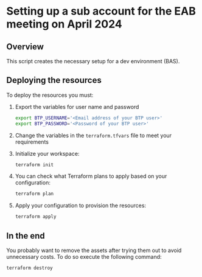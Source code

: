 # Setting up a sub account for the EAB meeting on April 2024

## Overview

This script creates the necessary setup for a dev environment (BAS).

## Deploying the resources

To deploy the resources you must:

1. Export the variables for user name and password

   ```bash
   export BTP_USERNAME='<Email address of your BTP user>'
   export BTP_PASSWORD='<Password of your BTP user>'
   ```

2. Change the variables in the `terraform.tfvars` file to meet your requirements

3. Initialize your workspace:

   ```bash
   terraform init
   ```

4. You can check what Terraform plans to apply based on your configuration:

   ```bash
   terraform plan 
   ```

5. Apply your configuration to provision the resources:

   ```bash
   terraform apply 
   ```

## In the end

You probably want to remove the assets after trying them out to avoid unnecessary costs. To do so execute the following command:

```bash
terraform destroy
```
